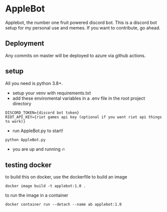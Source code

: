 # AppleBot
Applebot, the number one fruit powered discord bot.
This is a discord bot setup for my personal use and memes. If you want to contribute, go ahead.

## Deployment
Any commits on master will be deployed to azure via github actions. 

## setup
All you need is python 3.8+. 
- setup your venv with requirements.txt
- add these enviromental variables in a .env file in the root project directory
```
DISCORD_TOKEN={discord bot token}
RIOT_API_KEY={riot games api key (optional if you want riot api things to work)}
```
- run AppleBot.py to start!

`python AppleBot.py`
- you are up and running :fire:

## testing docker
to build this on docker, use the dockerfile to build an image

`docker image build -t applebot:1.0 .`

to run the image in a container

`docker container run --detach --name ab applebot:1.0`
